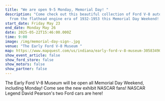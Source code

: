 ```yaml
---
title: "We are open 9-5 Monday, Memorial Day! "
description: "Come check out this beautiful collection of Ford V-8 automobiles
  from the flathead engine era of 1932-1953 this Memorial Day Weekend! "
start_date: Friday May 23
end_date: Monday May 26
date: 2025-05-22T15:46:00.000Z
time: 9:00
image: /img/memorial-day-sign-.jpg
venue: "The Early Ford V-8 Museum "
map: https://www.mapquest.com/us/indiana/early-ford-v-8-museum-305834909
show_event_article: false
show_ford_store: false
show_motors: false
show_partner: false
---
```

The Early Ford V-8 Museum will be open all Memorial Day Weekend, including Monday! Come see the new exhibit  NASCAR fans! NASCAR Legend David Pearson's two Ford cars are here!
